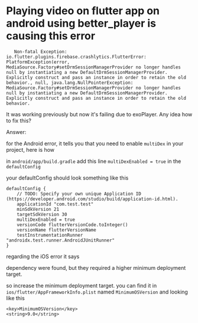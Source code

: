 
# Playing video on flutter app on android using better_player is causing this error

	   Non-fatal Exception: 	io.flutter.plugins.firebase.crashlytics.FlutterError: PlatformException(error, MediaSource.Factory#setDrmSessionManagerProvider no longer handles null by instantiating a new DefaultDrmSessionManagerProvider. Explicitly construct and pass an instance in order to retain the old behavior., null, java.lang.NullPointerException: MediaSource.Factory#setDrmSessionManagerProvider no longer handles null by instantiating a new DefaultDrmSessionManagerProvider.    		Explicitly construct and pass an instance in order to retain the old behavior.

It was working previously but now it's failing due to exoPlayer. Any idea how to fix this?



Answer:

for the Android error, it tells you that you need to enable `multiDex` in your project, here is how

in `android/app/build.gradle` add this line `multiDexEnabled = true` in the `defaultConfig`

your defaultConfig should look something like this

    defaultConfig {
        // TODO: Specify your own unique Application ID (https://developer.android.com/studio/build/application-id.html).
        applicationId "com.test.test"
        minSdkVersion 21
        targetSdkVersion 30
        multiDexEnabled = true
        versionCode flutterVersionCode.toInteger()
        versionName flutterVersionName
        testInstrumentationRunner "androidx.test.runner.AndroidJUnitRunner"
    }

regarding the iOS error it says

dependency were found, but they required a higher minimum deployment target.

so increase the minimum deployment target. you can find it in `ios/flutter/AppFrameworkInfo.plist` named `MinimumOSVersion` and looking like this

    <key>MinimumOSVersion</key> 
    <string>9.0</string>
